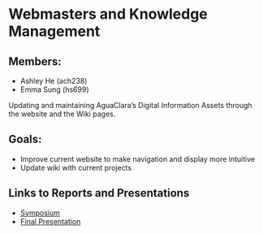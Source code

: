 # Webmasters and Knowledge Management

## Members:
* Ashley He (ach238)
* Emma Sung (hs699)

Updating and maintaining AguaClara’s Digital Information Assets through the website and the Wiki pages.

## Goals:
* Improve current website to make navigation and display more intuitive 
* Update wiki with current projects

## Links to Reports and Presentations
* [Symposium](https://docs.google.com/presentation/d/1XcfU-ojlk6Ux8TlH7IRIq2zPp3bRSiTDTEqlbrj90gE/edit?usp=sharing)
* [Final Presentation](https://docs.google.com/presentation/d/1PMgveyUerw5P5xhMkh8zHkY_k4beIIsZqXyJTVFob90/edit?usp=sharing)
